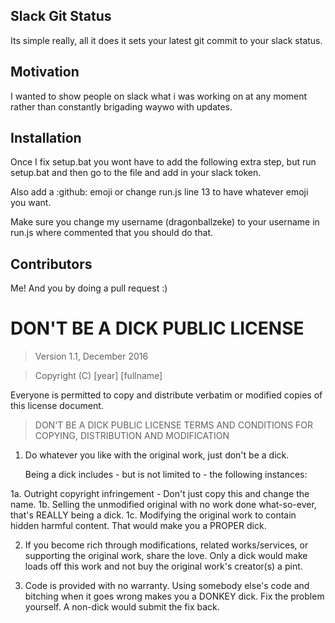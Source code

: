 
## Slack Git Status

Its simple really, all it does it sets your latest git commit to your slack status.

## Motivation

I wanted to show people on slack what i was working on at any moment rather than constantly brigading waywo with updates.

## Installation

Once I fix setup.bat you wont have to add the following extra step, but run setup.bat and then go to the file and add in your slack token.

Also add a :github: emoji or change run.js line 13 to have whatever emoji you want. 

Make sure you change my username (dragonballzeke) to your username in run.js where commented that you should do that. 

## Contributors

Me! And you by doing a pull request :)

# DON'T BE A DICK PUBLIC LICENSE

> Version 1.1, December 2016

> Copyright (C) [year] [fullname]

Everyone is permitted to copy and distribute verbatim or modified
copies of this license document.

> DON'T BE A DICK PUBLIC LICENSE
> TERMS AND CONDITIONS FOR COPYING, DISTRIBUTION AND MODIFICATION

1. Do whatever you like with the original work, just don't be a dick.

   Being a dick includes - but is not limited to - the following instances:

 1a. Outright copyright infringement - Don't just copy this and change the name.
 1b. Selling the unmodified original with no work done what-so-ever, that's REALLY being a dick.
 1c. Modifying the original work to contain hidden harmful content. That would make you a PROPER dick.

2. If you become rich through modifications, related works/services, or supporting the original work,
share the love. Only a dick would make loads off this work and not buy the original work's
creator(s) a pint.

3. Code is provided with no warranty. Using somebody else's code and bitching when it goes wrong makes
you a DONKEY dick. Fix the problem yourself. A non-dick would submit the fix back.
        